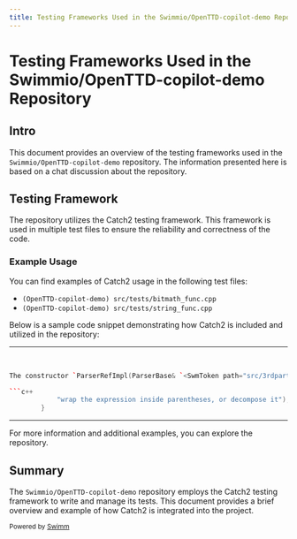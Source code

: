 ```yaml
---
title: Testing Frameworks Used in the Swimmio/OpenTTD-copilot-demo Repository
---
```

# Testing Frameworks Used in the Swimmio/OpenTTD-copilot-demo Repository

## Intro

This document provides an overview of the testing frameworks used in the `Swimmio/OpenTTD-copilot-demo` repository. The information presented here is based on a chat discussion about the repository.

## Testing Framework

The repository utilizes the Catch2 testing framework. This framework is used in multiple test files to ensure the reliability and correctness of the code.

### Example Usage

You can find examples of Catch2 usage in the following test files:

- <SwmPath repo-id="Z2l0aHViJTNBJTNBT3BlblRURC1jb3BpbG90LWRlbW8lM0ElM0Fzd2ltbWlv" repo-name="OpenTTD-copilot-demo" path="src/tests/bitmath_func.cpp">`(OpenTTD-copilot-demo) src/tests/bitmath_func.cpp`</SwmPath>
- <SwmPath repo-id="Z2l0aHViJTNBJTNBT3BlblRURC1jb3BpbG90LWRlbW8lM0ElM0Fzd2ltbWlv" repo-name="OpenTTD-copilot-demo" path="src/tests/string_func.cpp">`(OpenTTD-copilot-demo) src/tests/string_func.cpp`</SwmPath>

Below is a sample code snippet demonstrating how Catch2 is included and utilized in the repository:

<SwmSnippet path=".swm/the-parserrefimpl-class.fy9fq.sw.md" line="54" repo-id="Z2l0aHViJTNBJTNBT3BlblRURC1jb3BpbG90LWRlbW8lM0ElM0Fzd2ltbWlv" repo-name="OpenTTD-copilot-demo">

---

&nbsp;

````cpp
The constructor `ParserRefImpl(ParserBase& `<SwmToken path="src/3rdparty/catch2/catch.hpp" pos="9221:3:3" line-data="    struct Parser;">`Parser`</SwmToken>`)` initializes the <SwmToken path="src/3rdparty/catch2/catch.hpp" pos="9128:4:4" line-data="        T &amp;m_ref;">`m_ref`</SwmToken> variable with the provided <SwmToken path="src/3rdparty/catch2/catch.hpp" pos="9223:3:3" line-data="    class ParserBase {">`ParserBase`</SwmToken> reference.

```c++
            "wrap the expression inside parentheses, or decompose it");
        }
````

---

</SwmSnippet>

For more information and additional examples, you can explore the repository.

## Summary

The `Swimmio/OpenTTD-copilot-demo` repository employs the Catch2 testing framework to write and manage its tests. This document provides a brief overview and example of how Catch2 is integrated into the project.

<SwmMeta version="3.0.0"><sup>Powered by [Swimm](https://app.swimm.io/)</sup></SwmMeta>
